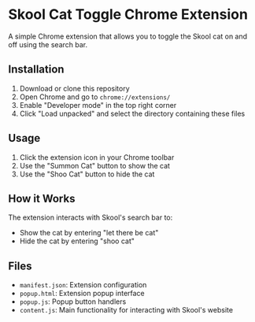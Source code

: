# Skool Cat Toggle Chrome Extension

A simple Chrome extension that allows you to toggle the Skool cat on and off using the search bar.

## Installation

1. Download or clone this repository
2. Open Chrome and go to `chrome://extensions/`
3. Enable "Developer mode" in the top right corner
4. Click "Load unpacked" and select the directory containing these files

## Usage

1. Click the extension icon in your Chrome toolbar
2. Use the "Summon Cat" button to show the cat
3. Use the "Shoo Cat" button to hide the cat

## How it Works

The extension interacts with Skool's search bar to:
- Show the cat by entering "let there be cat"
- Hide the cat by entering "shoo cat"

## Files

- `manifest.json`: Extension configuration
- `popup.html`: Extension popup interface
- `popup.js`: Popup button handlers
- `content.js`: Main functionality for interacting with Skool's website
